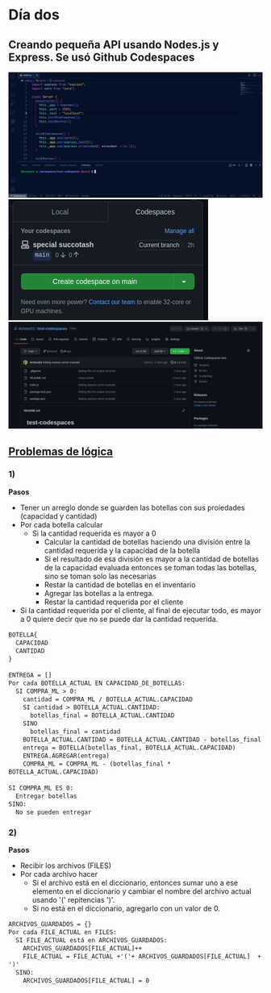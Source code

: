 # Día dos
## Creando pequeña API usando Nodes.js y Express. Se usó Github Codespaces

![primero](./primero.png)
![segundo](./segundo.png)
![tercero](./tercero.png)

## [Problemas de lógica](https://github.com/contents-pasantia/content2/blob/main/Resources/Actividad1.md)
### 1) 
**Pasos** 
- Tener un arreglo donde se guarden las botellas con sus proiedades (capacidad y cantidad)
- Por cada botella calcular
  - Si la cantidad requerida es mayor a 0
    - Calcular la cantidad de botellas haciendo una división entre la cantidad requerida y la capacidad de la botella
    - Si el resultado de esa división es mayor a la cantidad de botellas de la capacidad evaluada entonces se toman todas las botellas, sino se toman solo las necesarias
    - Restar la cantidad de botellas en el inventario
    - Agregar las botellas a la entrega.
    - Restar la cantidad requerida por el cliente
- Si la cantidad requerida por el cliente, al final de ejecutar todo, es mayor a 0 quiere decir que no se puede dar la cantidad requerida.
```
BOTELLA{
  CAPACIDAD
  CANTIDAD
}

ENTREGA = []
Por cada BOTELLA_ACTUAL EN CAPACIDAD_DE_BOTELLAS:
  SI COMPRA_ML > 0:
    cantidad = COMPRA_ML / BOTELLA_ACTUAL.CAPACIDAD
  	SI cantidad > BOTELLA_ACTUAL.CANTIDAD:
      botellas_final = BOTELLA_ACTUAL.CANTIDAD
    SINO
      botellas_final = cantidad
    BOTELLA_ACTUAL.CANTIDAD = BOTELLA_ACTUAL.CANTIDAD - botellas_final
    entrega = BOTELLA(botellas_final, BOTELLA_ACTUAL.CAPACIDAD)
    ENTREGA.AGREGAR(entrega)
    COMPRA_ML = COMPRA_ML - (botellas_final * BOTELLA_ACTUAL.CAPACIDAD)

SI COMPRA_ML ES 0:
  Entregar botellas
SINO:
  No se pueden entregar

```
### 2)
**Pasos**
- Recibir los archivos (FILES)
- Por cada archivo hacer
  - Si el archivo está en el diccionario, entonces sumar uno a ese elemento en el diccionario y cambiar el nombre del archivo actual usando '(' repitencias ')'.
  - Si no está en el diccionario, agregarlo con un valor de 0.


```
ARCHIVOS_GUARDADOS = {}
Por cada FILE_ACTUAL en FILES:
  SI FILE_ACTUAL está en ARCHIVOS_GUARDADOS:
    ARCHIVOS_GUARDADOS[FILE_ACTUAL]++
    FILE_ACTUAL = FILE_ACTUAL +'('+ ARCHIVOS_GUARDADOS[FILE_ACTUAL]  + ')'
  SINO:
    ARCHIVOS_GUARDADOS[FILE_ACTUAL] = 0
```